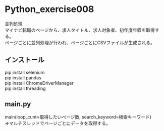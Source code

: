 # Python_exercise008
並列処理  
マイナビ転職のページから、求人タイトル、求人対象者、初年度年収を取得する。  
ページごとに並列処理が行われ、ページごとにCSVファイルが生成される。  
  

## インストール
pip install selenium  
pip install pandas  
pip install ChromeDriverManager  
pip install threading  
  

## main.py
main(loop_cunt=取得したいページ数, search_keyword=検索キーワード)  
⇒マルチスレッドでページごとにデータを取得する。  
  